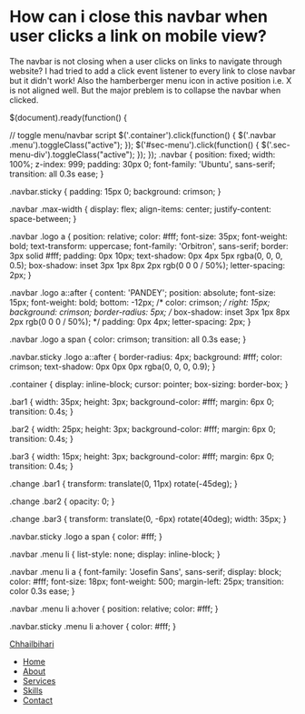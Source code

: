 
# How can i close this navbar when user clicks a link on mobile view?

The navbar is not closing when a user clicks on links to navigate through website?
I had tried to add a click event listener to every link to close navbar but it didn't work!
Also the hamberberger menu icon in active position i.e. X is not aligned well. But the major preblem is to collapse the navbar when clicked.


$(document).ready(function() {

  // toggle menu/navbar script
  $('.container').click(function() {
    $('.navbar .menu').toggleClass("active");
  });
  $('#sec-menu').click(function() {
    $('.sec-menu-div').toggleClass("active");
  });
});
.navbar {
  position: fixed;
  width: 100%;
  z-index: 999;
  padding: 30px 0;
  font-family: 'Ubuntu', sans-serif;
  transition: all 0.3s ease;
}

.navbar.sticky {
  padding: 15px 0;
  background: crimson;
}

.navbar .max-width {
  display: flex;
  align-items: center;
  justify-content: space-between;
}

.navbar .logo a {
  position: relative;
  color: #fff;
  font-size: 35px;
  font-weight: bold;
  text-transform: uppercase;
  font-family: 'Orbitron', sans-serif;
  border: 3px solid #fff;
  padding: 0px 10px;
  text-shadow: 0px 4px 5px rgba(0, 0, 0, 0.5);
  box-shadow: inset 3px 1px 8px 2px rgb(0 0 0 / 50%);
  letter-spacing: 2px;
}

.navbar .logo a::after {
  content: 'PANDEY';
  position: absolute;
  font-size: 15px;
  font-weight: bold;
  bottom: -12px;
  /* color: crimson; */
  right: 15px;
  background: crimson;
  border-radius: 5px;
  /* box-shadow: inset 3px 1px 8px 2px rgb(0 0 0 / 50%); */
  padding: 0px 4px;
  letter-spacing: 2px;
}

.navbar .logo a span {
  color: crimson;
  transition: all 0.3s ease;
}

.navbar.sticky .logo a::after {
  border-radius: 4px;
  background: #fff;
  color: crimson;
  text-shadow: 0px 0px 0px rgba(0, 0, 0, 0.9);
}

.container {
  display: inline-block;
  cursor: pointer;
  box-sizing: border-box;
}

.bar1 {
  width: 35px;
  height: 3px;
  background-color: #fff;
  margin: 6px 0;
  transition: 0.4s;
}

.bar2 {
  width: 25px;
  height: 3px;
  background-color: #fff;
  margin: 6px 0;
  transition: 0.4s;
}

.bar3 {
  width: 15px;
  height: 3px;
  background-color: #fff;
  margin: 6px 0;
  transition: 0.4s;
}

.change .bar1 {
  transform: translate(0, 11px) rotate(-45deg);
}

.change .bar2 {
  opacity: 0;
}

.change .bar3 {
  transform: translate(0, -6px) rotate(40deg);
  width: 35px;
}

.navbar.sticky .logo a span {
  color: #fff;
}

.navbar .menu li {
  list-style: none;
  display: inline-block;
}

.navbar .menu li a {
  font-family: 'Josefin Sans', sans-serif;
  display: block;
  color: #fff;
  font-size: 18px;
  font-weight: 500;
  margin-left: 25px;
  transition: color 0.3s ease;
}

.navbar .menu li a:hover {
  position: relative;
  color: #fff;
}

.navbar.sticky .menu li a:hover {
  color: #fff;
}
<script src="https://cdnjs.cloudflare.com/ajax/libs/jquery/3.3.1/jquery.min.js"></script>
<nav class="navbar">
  <div class="max-width">
    <div class="logo"><a href="#">Chhailbihari</a></div>
    <ul class="menu">
      <li class="menu-btn"><a href="#home">Home</a></li>
      <li class="menu-btn"><a href="#about">About</a></li>
      <li class="menu-btn"><a href="#services">Services</a></li>
      <li class="menu-btn"><a href="#skills">Skills</a></li>
      <li class="menu-btn"><a href="#contact">Contact</a></li>
    </ul>
    <div class="menu-btn">
      <div class="container" onclick="myFunction(this)">
        <div class="bar1"></div>
        <div class="bar2"></div>
        <div class="bar3"></div>
      </div>
    </div>
  </div>
</nav>




        